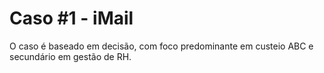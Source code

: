 # Caso #1 - iMail

O caso é baseado em decisão, com foco predominante em custeio ABC e secundário em gestão de RH.
